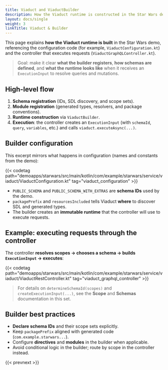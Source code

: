 ```yaml
---
title: Viaduct and ViaductBuilder
description: How the Viaduct runtime is constructed in the Star Wars demo using ViaductBuilder.
layout: docs/single
weight: 3
linkTitle: Viaduct & Builder
---
```


This page explains **how the Viaduct runtime is built** in the Star Wars demo, referencing the configuration code
(for example, `ViaductConfiguration.kt`) and the controller that executes requests (`ViaductGraphQLController.kt`).

> Goal: make it clear **what the builder registers**, **how schemas are defined**, and **what the runtime looks like**
> when it receives an `ExecutionInput` to resolve queries and mutations.

## High-level flow

1. **Schema registration** (IDs, SDL discovery, and scope sets).
2. **Module registration** (generated types, resolvers, and package conventions).
3. **Runtime construction** via `ViaductBuilder`.
4. **Execution**: the controller creates an `ExecutionInput` (with `schemaId`, `query`, `variables`, etc.) and calls
   `viaduct.executeAsync(...)`.

## Builder configuration

This excerpt mirrors what happens in configuration (names and constants from the demo):

{{< codetag path="demoapps/starwars/src/main/kotlin/com/example/starwars/service/viaduct/ViaductConfiguration.kt" tag="viaduct_configuration" >}}

- `PUBLIC_SCHEMA` and `PUBLIC_SCHEMA_WITH_EXTRAS` are **schema IDs** used by the demo.
- `packagePrefix` and `resourcesIncluded` tells Viaduct **where** to discover SDL and generated types.
- The builder creates an **immutable runtime** that the controller will use to execute requests.

## Example: executing requests through the controller

The controller **resolves scopes → chooses a schema → builds `ExecutionInput` → executes**:

{{< codetag path="demoapps/starwars/src/main/kotlin/com/example/starwars/service/viaduct/ViaductRestController.kt" tag="viaduct_graphql_controller" >}}

> For details on `determineSchemaId(scopes)` and `createExecutionInput(...)`, see the **Scope** and **Schemas**
> documentation in this set.

## Builder best practices

- **Declare schema IDs** and their scope sets explicitly.
- Keep `packagePrefix` aligned with generated code (`com.example.starwars...`).
- Configure **directives** and **modules** in the builder when applicable.
- Avoid conditional logic in the builder; route by scope in the controller instead.

{{< prevnext >}}
